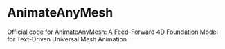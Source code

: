 # AnimateAnyMesh
Official code for AnimateAnyMesh: A Feed-Forward 4D Foundation Model for Text-Driven Universal Mesh Animation
